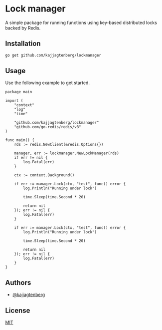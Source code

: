 # Lock manager

A simple package for running functions using key-based distributed locks backed by Redis.

## Installation

```bash
go get github.com/kajjagtenberg/lockmanager
```

## Usage

Use the following example to get started.

```golang
package main

import (
	"context"
	"log"
	"time"

	"github.com/kajjagtenberg/lockmanager"
	"github.com/go-redis/redis/v8"
)

func main() {
	rds := redis.NewClient(&redis.Options{})

	manager, err := lockmanager.NewLockManager(rds)
	if err != nil {
		log.Fatal(err)
	}

	ctx := context.Background()

	if err := manager.Lock(ctx, "test", func() error {
		log.Println("Running under lock")

		time.Sleep(time.Second * 20)

		return nil
	}); err != nil {
		log.Fatal(err)
	}

	if err := manager.Lock(ctx, "test", func() error {
		log.Println("Running under lock")

		time.Sleep(time.Second * 20)

		return nil
	}); err != nil {
		log.Fatal(err)
	}
}
```

## Authors

- [@kajjagtenberg](https://www.github.com/kajjagtenberg)

## License

[MIT](https://choosealicense.com/licenses/mit/)
